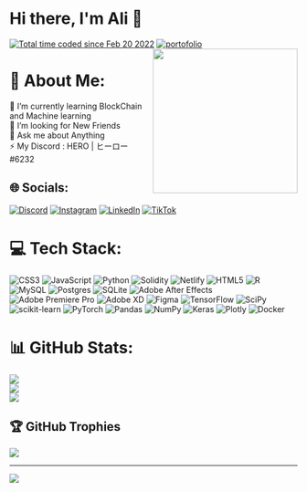# Hi there, I'm Ali 👋 

<a href="https://wakatime.com/@4995feca-55c0-4abe-a4ea-8e01489936d0"><img src="https://wakatime.com/badge/user/4995feca-55c0-4abe-a4ea-8e01489936d0.svg" alt="Total time coded since Feb 20 2022" /></a>
[![portofolio](https://img.shields.io/website?down_color=lightgrey&down_message=offline&label=portfolio&up_color=blue&up_message=online&url=https%3A%2F%2Faliradwan.netlify.app%2F)](https://aliradwan.netlify.app/)
<img align="right" height="253" src="https://raw.githubusercontent.com/cat-milk/Anime-Girls-Holding-Programming-Books/master/AI/mai-sakurajima-holding-hands-on-machine-learning.jpg"  />

# 💫 About Me:
🔭 I’m currently learning BlockChain and Machine learning<br>🤝 I’m looking for New Friends<br>💬 Ask me about Anything<br>⚡ My Discord :   HERO | ヒーロー#6232


## 🌐 Socials:
[![Discord](https://img.shields.io/badge/Discord-%237289DA.svg?logo=discord&logoColor=white)](https://discord.gg/sV6nUrZJ) [![Instagram](https://img.shields.io/badge/Instagram-%23E4405F.svg?logo=Instagram&logoColor=white)](https://instagram.com/ali_moustafa_radwan) [![LinkedIn](https://img.shields.io/badge/LinkedIn-%230077B5.svg?logo=linkedin&logoColor=white)](https://linkedin.com/in/ali-m-radwan) [![TikTok](https://img.shields.io/badge/TikTok-%23000000.svg?logo=TikTok&logoColor=white)](https://tiktok.com/@cypher.py) 

# 💻 Tech Stack:
![CSS3](https://img.shields.io/badge/css3-%231572B6.svg?style=for-the-badge&logo=css3&logoColor=white) ![JavaScript](https://img.shields.io/badge/javascript-%23323330.svg?style=for-the-badge&logo=javascript&logoColor=%23F7DF1E) ![Python](https://img.shields.io/badge/python-3670A0?style=for-the-badge&logo=python&logoColor=ffdd54) ![Solidity](https://img.shields.io/badge/Solidity-%23363636.svg?style=for-the-badge&logo=solidity&logoColor=white) ![Netlify](https://img.shields.io/badge/netlify-%23000000.svg?style=for-the-badge&logo=netlify&logoColor=#00C7B7) ![HTML5](https://img.shields.io/badge/html5-%23E34F26.svg?style=for-the-badge&logo=html5&logoColor=white) ![R](https://img.shields.io/badge/r-%23276DC3.svg?style=for-the-badge&logo=r&logoColor=white) ![MySQL](https://img.shields.io/badge/mysql-%2300f.svg?style=for-the-badge&logo=mysql&logoColor=white) ![Postgres](https://img.shields.io/badge/postgres-%23316192.svg?style=for-the-badge&logo=postgresql&logoColor=white) ![SQLite](https://img.shields.io/badge/sqlite-%2307405e.svg?style=for-the-badge&logo=sqlite&logoColor=white) ![Adobe After Effects](https://img.shields.io/badge/Adobe%20After%20Effects-9999FF.svg?style=for-the-badge&logo=Adobe%20After%20Effects&logoColor=white) ![Adobe Premiere Pro](https://img.shields.io/badge/Adobe%20Premiere%20Pro-9999FF.svg?style=for-the-badge&logo=Adobe%20Premiere%20Pro&logoColor=white) ![Adobe XD](https://img.shields.io/badge/Adobe%20XD-470137?style=for-the-badge&logo=Adobe%20XD&logoColor=#FF61F6) ![Figma](https://img.shields.io/badge/figma-%23F24E1E.svg?style=for-the-badge&logo=figma&logoColor=white) ![TensorFlow](https://img.shields.io/badge/TensorFlow-%23FF6F00.svg?style=for-the-badge&logo=TensorFlow&logoColor=white) ![SciPy](https://img.shields.io/badge/SciPy-%230C55A5.svg?style=for-the-badge&logo=scipy&logoColor=%white) ![scikit-learn](https://img.shields.io/badge/scikit--learn-%23F7931E.svg?style=for-the-badge&logo=scikit-learn&logoColor=white) ![PyTorch](https://img.shields.io/badge/PyTorch-%23EE4C2C.svg?style=for-the-badge&logo=PyTorch&logoColor=white) ![Pandas](https://img.shields.io/badge/pandas-%23150458.svg?style=for-the-badge&logo=pandas&logoColor=white) ![NumPy](https://img.shields.io/badge/numpy-%23013243.svg?style=for-the-badge&logo=numpy&logoColor=white) ![Keras](https://img.shields.io/badge/Keras-%23D00000.svg?style=for-the-badge&logo=Keras&logoColor=white) ![Plotly](https://img.shields.io/badge/Plotly-%233F4F75.svg?style=for-the-badge&logo=plotly&logoColor=white) ![Docker](https://img.shields.io/badge/docker-%230db7ed.svg?style=for-the-badge&logo=docker&logoColor=white)
# 📊 GitHub Stats:
![](https://github-readme-stats.vercel.app/api?username=AliMostafaRadwan&theme=merko&hide_border=false&include_all_commits=true&count_private=false)<br/>
![](https://github-readme-streak-stats.herokuapp.com/?user=AliMostafaRadwan&theme=merko&hide_border=false)<br/>
![](https://github-readme-stats.vercel.app/api/top-langs/?username=AliMostafaRadwan&theme=merko&hide_border=false&include_all_commits=true&count_private=false&layout=compact)

## 🏆 GitHub Trophies
![](https://github-profile-trophy.vercel.app/?username=AliMostafaRadwan&theme=radical&no-frame=false&no-bg=false&margin-w=4)

---
[![](https://visitcount.itsvg.in/api?id=AliMostafaRadwan&icon=0&color=0)](https://visitcount.itsvg.in)
